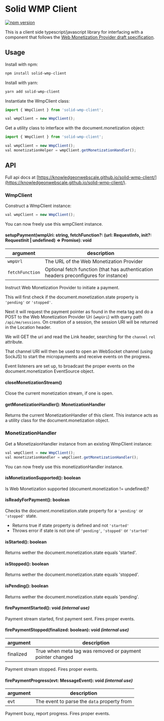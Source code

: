 # Solid WMP Client

[![npm version](https://badge.fury.io/js/solid-wmp-client.svg)](https://www.npmjs.com/package/solid-wmp-client)

This is a client side typescript/javascript library for interfacing with a component that follows the [Web Monetization Provider draft specification](https://knowledgeonwebscale.github.io/solid-web-monetization/specs.html).

## Usage

Install with npm:
```bash
npm install solid-wmp-client
```

Install with yarn:
```bash
yarn add solid-wmp-client
```

Instantiate the WmpClient class:
```typescript
import { WmpClient } from 'solid-wmp-client';

val wmpClient = new WmpClient();
```

Get a utility class to interface with the document.monetization object:
```typescript
import { WmpClient } from 'solid-wmp-client';

val wmpClient = new WmpClient();
val monetizationHelper = wmpClient.getMonetizationHandler();
```  

## API

Full api docs at [https://knowledgeonwebscale.github.io/solid-wmp-client/](https://knowledgeonwebscale.github.io/solid-wmp-client/).

### WmpClient

Construct a WmpClient instance:

```typescript
val wmpClient = new WmpClient();
```  
You can now freely use this wmpClient instance.

#### setupPayment(wmpUri: string, fetchFunction?: (url: RequestInfo, init?: RequestInit | undefined) => Promise<Response>): void

| argument   | description    |
|----|----|
| `wmpUrl` |The URL of the Web Monetization Provider|
| `fetchFunction` | Optional fetch function (that has authentication headers preconfigures for instance) |  

Instruct Web Monetization Provider to initiate a payment.

This will first check if the document.monetization.state property is `'pending'` or `'stopped'`.

Next it will request the payment pointer as found in the meta tag and do a POST to the Web Monetization Provider Uri (`wmpUri`)
with query path `/api/me/sessions`. On creation of a session, the session URI will be returned in the Location header. 

We will GET the uri and read the Link header, searching for the `channel` `rel` attribute.

That channel URI will then be used to open an WebSocket channel (using SockJS) to start the micropayments and receive events on the progress.
 
Event listeners are set up, to broadcast the proper events on the document.monetization EventSource object.

#### closeMonetizationStream()

Close the current monetization stream, if one is open.

#### getMonetizationHandler(): MonetizationHandler

Returns the current MonetizationHandler of this client. This instance acts as a utility class for the document.monetization object.

### MonetizationHandler

Get a MonetizaionHandler instance from an existing WmpClient instance:

```typescript
val wmpClient = new WmpClient();
val monetizationHandler = wmpClient.getMonetizationHandler();
```  

You can now freely use this monetizationHandler instance.

#### **isMonetizationSupported(): boolean**

Is Web Monetization supported (document.monetization != undefined)?

#### **isReadyForPayment(): boolean**

Checks the document.monetization.state property for a `'pending'` or `'stopped'` state.

* Returns true if state property is defined and not `'started'`
* Throws error if state is not one of `'pending'`, `'stopped'` or `'started'`

#### **isStarted(): boolean**

Returns wether the document.monetization.state equals 'started'.

#### **isStopped(): boolean**

Returns wether the document.monetization.state equals 'stopped'.

#### **isPending(): boolean**

Returns wether the document.monetization.state equals 'pending'.

#### **firePaymentStarted(): void** _(internal use)_

Payment stream started, first payment sent.
Fires proper events.

#### **firePaymentStopped(finalized: boolean): void** _(internal use)_

| argument   | description    |
|----|----|
| finalized | True when meta tag was removed or payment pointer changed |  

Payment stream stopped.
Fires proper events.


#### **firePaymentProgress(evt: MessageEvent): void** _(internal use)_

| argument   | description    |
|----|----|
| evt | The event to parse the `data` property from |  

Payment busy, report progress.
Fires proper events.
